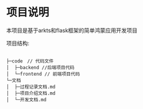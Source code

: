 # 项目说明

本项目是基于arkts和flask框架的简单鸿蒙应用开发项目

项目结构:

```

├─code　// 代码文件
│  ├─backend //后端项目代码
│  └─frontend // 前端项目代码
└─文档 
│  ├─过程记录文档.md 
│  ├─项目介绍文档.md 
│  └─开发文档.md


```


